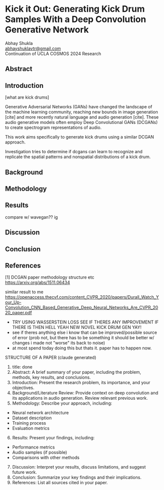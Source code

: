 # Kick it Out: Generating Kick Drum Samples With a Deep Convolution Generative Network

Abhay Shukla\
abhayshuklavtr@gmail.com\
Continuation of UCLA COSMOS 2024 Research

## Abstract

## Introduction

[what are kick drums]

Generative Adversarial Networks (GANs) have changed the landscape of the machine learning community, reaching new bounds in image generation [cite] and more recently natural language and audio generation [cite]. These audio generative models often employ Deep Convolutional GANs (DCGANs) to create spectrogram representations of audio.

This work aims specifically to generate kick drums using a similar DCGAN approach.

Investigation tries to determine if dcgans can learn to recognize and replicate the spatial patterns and nonspatial distributions of a kick drum.

## Background

## Methodology

## Results

compare w/ wavegan?? ig

## Discussion

## Conclusion

## References

<a id="1">[1]</a> DCGAN paper methodology structure etc
https://arxiv.org/abs/1511.06434

similar result to me
https://openaccess.thecvf.com/content_CVPR_2020/papers/Durall_Watch_Your_Up-Convolution_CNN_Based_Generative_Deep_Neural_Networks_Are_CVPR_2020_paper.pdf

- TRY USING WASSERSTEIN LOSS SEE IF THERES ANY IMPROVEMENT IF THERE IS THEN HELL YEAH NEW NOVEL KICK DRUM GEN YAY!
- see if theres anything else i know that can be improved/possible source of error (prob not, but there has to be something it should be better w/ changes i made not "worse" its back to noise)
- at most spend today doing this but thats it. paper has to happen now.

STRUCTURE OF A PAPER (claude generated)

1. title: done
2. Abstract: A brief summary of your paper, including the problem, methods, key results, and conclusions.
3. Introduction: Present the research problem, its importance, and your objectives.
4. Background/Literature Review: Provide context on deep convolution and its applications in audio generation. Review relevant previous work.
5. Methodology: Describe your approach, including:

- Neural network architecture
- Dataset description
- Training process
- Evaluation metrics

6. Results: Present your findings, including:

- Performance metrics
- Audio samples (if possible)
- Comparisons with other methods

7. Discussion: Interpret your results, discuss limitations, and suggest future work.
8. Conclusion: Summarize your key findings and their implications.
9. References: List all sources cited in your paper.
